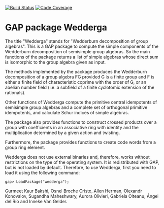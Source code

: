[![Build Status](https://github.com/gap-packages/wedderga/actions/workflows/CI.yml/badge.svg)](https://github.com/gap-packages/wedderga/actions/workflows/CI.yml)
[![Code Coverage](https://codecov.io/github/gap-packages/wedderga/coverage.svg?branch=master&token=)](https://codecov.io/gh/gap-packages/wedderga)

# GAP package Wedderga

The title "Wedderga" stands for "Wedderburn decomposition of group algebras". 
This is a  GAP package  to compute  the simple components  of the  Wedderburn 
decomposition  of  semisimple  group algebras.  So the main functions  of the 
package returns  a list of simple algebras  whose direct sum is isomorphic to 
the group algebra given as input.

The methods implemented by the package  produces the Wedderburn decomposition 
of a group algebra FG provided  G is a finite group and  F is either a finite 
field  of  characteristic coprime with  the order of G,  or an abelian number 
field (i.e. a subfield of a finite cyclotomic extension of the rationals).

Other functions  of  Wedderga  compute  the primitive  central idempotents of 
semisimple  group  algebras  and  a  complete  set  of  orthogonal  primitive 
idempotents, and calculate Schur indices of simple algebras.

The package also  provides  functions  to  construct  crossed products over a 
group  with  coefficients  in  an  associative  ring  with  identity  and the 
multiplication determined by a given action and twisting.

Furthermore, the package  provides functions to create code words from a group 
ring element.

Wedderga  does  not  use  external  binaries and,  therefore,  works  without 
restrictions on  the type  of the operating system.  It is redistributed with
GAP, but is not loaded by default. Therefore, to use Wedderga, first you need
to load it using the following command:

    gap> LoadPackage("wedderga");


Gurmeet Kaur Bakshi, Osnel Broche Cristo, Allen Herman,  Olexandr Konovalov, 
Sugandha Maheshwary, Aurora Olivieri, Gabriela Olteanu, Ángel del Río and 
Inneke Van Gelder.
